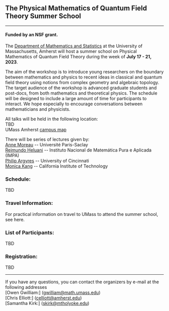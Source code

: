 ## The Physical Mathematics of Quantum Field Theory Summer School
---
#### Funded by an NSF grant.

The [Department of Mathematics and Statistics](https://www.math.umass.edu) at the University of Massachusetts, Amherst will host a summer school on Physical Mathematics of Quantum Field Theory during the week of **July 17 - 21, 2023**.  

The aim of the workshop is to introduce young researchers on the boundary between mathematics and physics to recent ideas in classical and quantum field theory using notions from complex geometry and algebraic topology. The target audience of the workshop is advanced graduate students and post-docs, from both mathematics and theoretical physics. The schedule will be designed to include a large amount of time for participants to interact. We hope especially to encourage conversations between mathematicians and physicists. 

All talks will be held in the following location:<br /> 
TBD<br /> 
UMass Amherst [campus map](https://www.umass.edu/sites/default/files/2021-06/campus-map.pdf) 

There will be series of lectures given by: <br /> 
[Anne Moreau](https://www.imo.universite-paris-saclay.fr/~anne.moreau/) -- Université Paris-Saclay <br /> 
[Reimundo Heluani](https://w3.impa.br/~heluani/) -- Instituto Nacional de Matemática Pura e Aplicada (IMPA) <br /> 
[Philip Argyres](https://homepages.uc.edu/~argyrepc/) -- University of Cincinnati <br /> 
[Monica Kang](https://www.its.caltech.edu/~monica/) -- California Institute of Technology  <br /> 

### Schedule:<br /> 
TBD

### Travel Information:<br /> 
For practical information on travel to UMass to attend the summer school, see here.

### List of Participants: <br /> 
TBD

### Registration:<br /> 
TBD

---

If you have any questions, you can contact the organizers by e-mail at the following addresses <br /> 
[Owen Gwilliam:] (gwilliam@math.umass.edu) <br /> 
[Chris Elliott:] (celliott@amherst.edu) <br /> 
[Samantha Kirk:] (skirk@mtholyoke.edu) <br /> 
